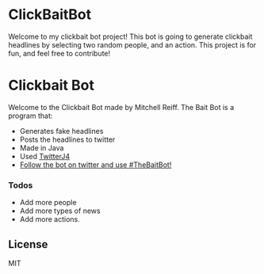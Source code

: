 # ClickBaitBot
Welcome to my clickbait bot project! This bot is going to generate clickbait headlines by selecting two random people,
and an action.  This project is for fun, and feel free to contribute! 

# Clickbait Bot
Welcome to the Clickbait Bot made by Mitchell Reiff.
The Bait Bot is a program that:
  - Generates fake headlines
  - Posts the headlines to twitter
  - Made in Java
  - Used [TwitterJ4]
  - [Follow the bot on twitter and use #TheBaitBot!]

### Todos
 - Add more people
 - Add more types of news
 - Add more actions.

License
----

MIT


[//]: # (These are reference links used in the body of this note and get stripped out when the markdown processor does its job. There is no need to format nicely because it shouldn't be seen. Thanks SO - http://stackoverflow.com/questions/4823468/store-comments-in-markdown-syntax)

   [TwitterJ4]: <http://twitter4j.org/>
   [Follow the bot on twitter and use #TheBaitBot!]: <https://twitter.com/theclickbaitbot>

  
